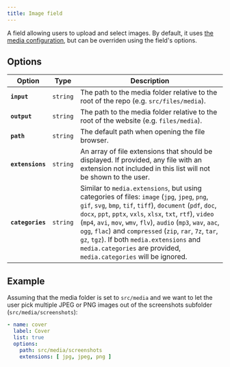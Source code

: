 ```yaml
---
title: Image field
---
```


A field allowing users to upload and select images. By default, it uses [the media configuration](/docs/configuration#media), but can be overriden using the field's options.

## Options

| Option | Type | Description |
| - | - | - |
| **`input`**| `string` | The path to the media folder relative to the root of the repo (e.g. `src/files/media`). |
| **`output`** | `string` | The path to the media folder relative to the root of the website (e.g. `files/media`). |
| **`path`** | `string` | The default path when opening the file browser. |
| **`extensions`** | `string` | An array of file extensions that should be displayed. If provided, any file with an extension not included in this list will not be shown to the user. |
| **`categories`** | `string` | Similar to `media.extensions`, but using categories of files: `image` (`jpg`, `jpeg`, `png`, `gif`, `svg`, `bmp`, `tif`, `tiff`), `document` (`pdf`, `doc`, `docx`, `ppt`, `pptx`, `vxls`, `xlsx`, `txt`, `rtf`), `video` (`mp4`, `avi`, `mov`, `wmv`, `flv`), `audio` (`mp3`, `wav`, `aac`, `ogg`, `flac`) and `compressed` (`zip`, `rar`, `7z`, `tar`, `gz`, `tgz`). If both `media.extensions` and `media.categories` are provided, `media.categories` will be ignored. |

## Example

Assuming that the media folder is set to `src/media` and we want to let the user pick multiple JPEG or PNG images out of the screenshots subfolder (`src/media/screenshots`):

```yaml
- name: cover
  label: Cover
  list: true
  options:
    path: src/media/screenshots
    extensions: [ jpg, jpeg, png ]
```